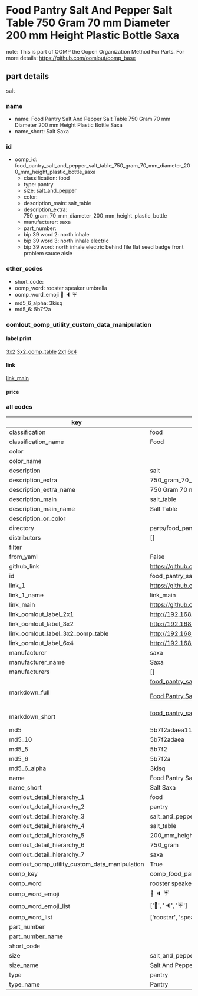 # Food Pantry Salt And Pepper Salt Table 750 Gram 70 mm Diameter 200 mm Height Plastic Bottle Saxa  

note: This is part of OOMP the Oopen Organization Method For Parts. For more details: https://github.com/oomlout/oomp_base

##  part details
  



salt



### name
* name: Food Pantry Salt And Pepper Salt Table 750 Gram 70 mm Diameter 200 mm Height Plastic Bottle Saxa
* name_short: Salt Saxa
### id
* oomp_id: food_pantry_salt_and_pepper_salt_table_750_gram_70_mm_diameter_200_mm_height_plastic_bottle_saxa
  * classification: food
  * type: pantry
  * size: salt_and_pepper
  * color: 
  * description_main: salt_table
  * description_extra: 750_gram_70_mm_diameter_200_mm_height_plastic_bottle
  * manufacturer: saxa
  * part_number: 
  * bip 39 word 2: north inhale
  * bip 39 word 3: north inhale electric
  * bip 39 word: north inhale electric behind file flat seed badge front problem sauce aisle

### other_codes
* short_code: 
* oomp_word: rooster speaker umbrella
* oomp_word_emoji :rooster: :speaker: :umbrella:
* md5_6_alpha: 3kisq
* md5_6: 5b7f2a






### oomlout_oomp_utility_custom_data_manipulation
#### label print
[3x2](http://192.168.1.245:1112/?label=oomp%203kisq)
[3x2_oomp_table](http://192.168.1.108:1112/?label=oomp%203kisq)
[2x1](http://192.168.1.242:1112/?label=oomp%203kisq)
[6x4](http://192.168.1.55:1112/?label=oomp%203kisq)    

#### link

[link_main](https://github.com/oomlout/oomlout_oomp_current_version_messy/tree/main/parts/food_pantry_salt_and_pepper_salt_table_750_gram_70_mm_diameter_200_mm_height_plastic_bottle_saxa)                              

#### price







### all codes 
| key | value |  
| --- | --- |  
| classification | food |  
| classification_name | Food |  
| color |  |  
| color_name |  |  
| description | salt |  
| description_extra | 750_gram_70_mm_diameter_200_mm_height_plastic_bottle |  
| description_extra_name | 750 Gram 70 mm Diameter 200 mm Height Plastic Bottle |  
| description_main | salt_table |  
| description_main_name | Salt Table |  
| description_or_color |   |  
| directory | parts/food_pantry_salt_and_pepper_salt_table_750_gram_70_mm_diameter_200_mm_height_plastic_bottle_saxa |  
| distributors | [] |  
| filter |  |  
| from_yaml | False |  
| github_link | https://github.com/oomlout/oomlout_oomp_part_src/tree/main/parts/food_pantry_salt_and_pepper_salt_table_750_gram_70_mm_diameter_200_mm_height_plastic_bottle_saxa |  
| id | food_pantry_salt_and_pepper_salt_table_750_gram_70_mm_diameter_200_mm_height_plastic_bottle_saxa |  
| link_1 | https://github.com/oomlout/oomlout_oomp_current_version_messy/tree/main/parts/food_pantry_salt_and_pepper_salt_table_750_gram_70_mm_diameter_200_mm_height_plastic_bottle_saxa |  
| link_1_name | link_main |  
| link_main | https://github.com/oomlout/oomlout_oomp_current_version_messy/tree/main/parts/food_pantry_salt_and_pepper_salt_table_750_gram_70_mm_diameter_200_mm_height_plastic_bottle_saxa |  
| link_oomlout_label_2x1 | http://192.168.1.242:1112/?label=oomp%203kisq |  
| link_oomlout_label_3x2 | http://192.168.1.245:1112/?label=oomp%203kisq |  
| link_oomlout_label_3x2_oomp_table | http://192.168.1.108:1112/?label=oomp%203kisq |  
| link_oomlout_label_6x4 | http://192.168.1.55:1112/?label=oomp%203kisq |  
| manufacturer | saxa |  
| manufacturer_name | Saxa |  
| manufacturers | [] |  
| markdown_full | [food_pantry_salt_and_pepper_salt_table_750_gram_70_mm_diameter_200_mm_height_plastic_bottle_saxa](https://github.com/oomlout/oomlout_oomp_current_version_messy/tree/main/parts/food_pantry_salt_and_pepper_salt_table_750_gram_70_mm_diameter_200_mm_height_plastic_bottle_saxa)<br>[](https://github.com/oomlout/oomlout_oomp_current_version_messy/tree/main/parts/food_pantry_salt_and_pepper_salt_table_750_gram_70_mm_diameter_200_mm_height_plastic_bottle_saxa)<br>[Food Pantry Salt And Pepper Salt Table 750 Gram 70 Mm Diameter 200 Mm Height Plastic Bottle Saxa](https://github.com/oomlout/oomlout_oomp_current_version_messy/tree/main/parts/food_pantry_salt_and_pepper_salt_table_750_gram_70_mm_diameter_200_mm_height_plastic_bottle_saxa)<br><br> |  
| markdown_short | [food_pantry_salt_and_pepper_salt_table_750_gram_70_mm_diameter_200_mm_height_plastic_bottle_saxa](https://github.com/oomlout/oomlout_oomp_current_version_messy/tree/main/parts/food_pantry_salt_and_pepper_salt_table_750_gram_70_mm_diameter_200_mm_height_plastic_bottle_saxa)<br><br> |  
| md5 | 5b7f2adaea11785d622b11488edcecb2 |  
| md5_10 | 5b7f2adaea |  
| md5_5 | 5b7f2 |  
| md5_6 | 5b7f2a |  
| md5_6_alpha | 3kisq |  
| name | Food Pantry Salt And Pepper Salt Table 750 Gram 70 mm Diameter 200 mm Height Plastic Bottle Saxa |  
| name_short | Salt Saxa |  
| oomlout_detail_hierarchy_1 | food |  
| oomlout_detail_hierarchy_2 | pantry |  
| oomlout_detail_hierarchy_3 | salt_and_pepper |  
| oomlout_detail_hierarchy_4 | salt_table |  
| oomlout_detail_hierarchy_5 | 200_mm_height |  
| oomlout_detail_hierarchy_6 | 750_gram |  
| oomlout_detail_hierarchy_7 | saxa |  
| oomlout_oomp_utility_custom_data_manipulation | True |  
| oomp_key | oomp_food_pantry_salt_and_pepper_salt_table_750_gram_70_mm_diameter_200_mm_height_plastic_bottle_saxa |  
| oomp_word | rooster speaker umbrella |  
| oomp_word_emoji | :rooster: :speaker: :umbrella: |  
| oomp_word_emoji_list | [':rooster:', ':speaker:', ':umbrella:'] |  
| oomp_word_list | ['rooster', 'speaker', 'umbrella'] |  
| part_number |  |  
| part_number_name |  |  
| short_code |  |  
| size | salt_and_pepper |  
| size_name | Salt And Pepper |  
| type | pantry |  
| type_name | Pantry |  
